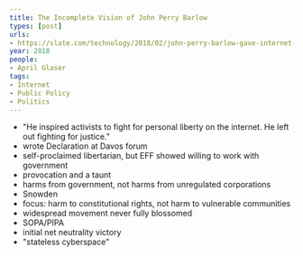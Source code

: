 ```yaml
---
title: The Incomplete Vision of John Perry Barlow
types: [post]
urls:
- https://slate.com/technology/2018/02/john-perry-barlow-gave-internet-activists-only-half-the-mission-they-need.html
year: 2018
people:
- April Glaser
tags:
- Internet
- Public Policy
- Politics
---
```


- "He inspired activists to fight for personal liberty on the internet.  He left out fighting for justice."
- wrote Declaration at Davos forum
- self-proclaimed libertarian, but EFF showed willing to work with government
- provocation and a taunt
- harms from government, not harms from unregulated corporations
- Snowden
- focus: harm to constitutional rights, not harm to vulnerable communities
- widespread movement never fully blossomed
- SOPA/PIPA
- initial net neutrality victory
- "stateless cyberspace"
